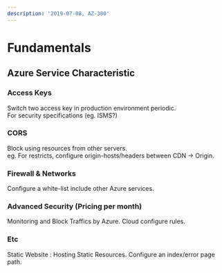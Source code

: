 ```yaml
---
description: '2019-07-08, AZ-300'
---
```


# Fundamentals

## Azure Service Characteristic 

### Access Keys

Switch two access key in production environment periodic.  
For security specifications \(eg. ISMS?\)

### CORS

Block using resources from other servers.  
eg. For restricts, configure origin-hosts/headers between CDN -&gt; Origin.

### Firewall & Networks

Configure a white-list include other Azure services.

### Advanced Security \(Pricing per month\)

Monitoring and Block Traffics by Azure. Cloud configure rules.

### Etc

Static Website : Hosting Static Resources. Configure an index/error page path.

